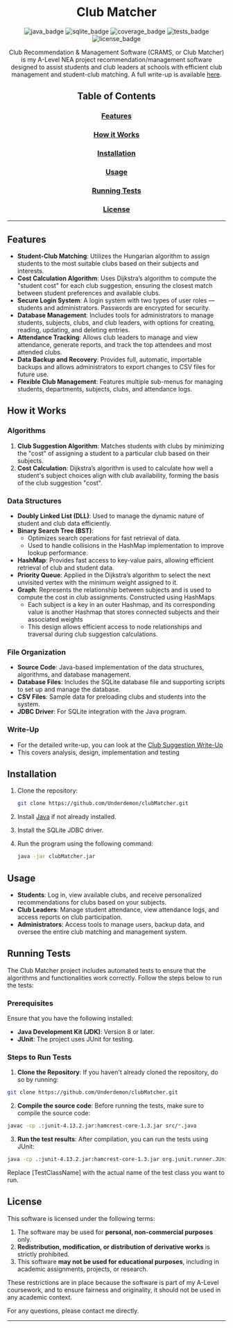 <div align="center">

# Club Matcher

![java_badge] ![sqlite_badge] ![coverage_badge] ![tests_badge] ![license_badge]

Club Recommendation & Management Software (CRAMS, or Club Matcher) is my A-Level NEA project recommendation/management software designed to assist students and club leaders at schools with efficient club management and student-club matching. A full write-up is available [here](https://github.com/user-attachments/files/17491989/Club.Suggestion.NEA.Rayan.Khan.pdf).

## Table of Contents
### [Features](#Features-1)
### [How it Works](#How-it-Works-1)
### [Installation](#Installation-1)
### [Usage](#Usage-1)
### [Running Tests](#Running-Tests-1)
### [License](#License-1)

---
</div>

## Features

- **Student-Club Matching**: Utilizes the Hungarian algorithm to assign students to the most suitable clubs based on their subjects and interests.
- **Cost Calculation Algorithm**: Uses Dijkstra’s algorithm to compute the "student cost" for each club suggestion, ensuring the closest match between student preferences and available clubs.
- **Secure Login System**: A login system with two types of user roles — students and administrators. Passwords are encrypted for security.
- **Database Management**: Includes tools for administrators to manage students, subjects, clubs, and club leaders, with options for creating, reading, updating, and deleting entries.
- **Attendance Tracking**: Allows club leaders to manage and view attendance, generate reports, and track the top attendees and most attended clubs.
- **Data Backup and Recovery**: Provides full, automatic, importable backups and allows administrators to export changes to CSV files for future use.
- **Flexible Club Management**: Features multiple sub-menus for managing students, departments, subjects, clubs, and attendance logs.

## How it Works

### Algorithms

1. **Club Suggestion Algorithm**: Matches students with clubs by minimizing the "cost" of assigning a student to a particular club based on their subjects.
2. **Cost Calculation**: Dijkstra’s algorithm is used to calculate how well a student's subject choices align with club availability, forming the basis of the club suggestion "cost".

### Data Structures

- **Doubly Linked List (DLL)**: Used to manage the dynamic nature of student and club data efficiently.
- **Binary Search Tree (BST)**:
  - Optimizes search operations for fast retrieval of data.
  - Used to handle collisions in the HashMap implementation to improve lookup performance.
- **HashMap**: Provides fast access to key-value pairs, allowing efficient retrieval of club and student data.
- **Priority Queue**: Applied in the Dijkstra’s algorithm to select the next unvisited vertex with the minimum weight assigned to it.
- **Graph**: Represents the relationship between subjects and is used to compute the cost in club assignments. Constructed using HashMaps
  - Each subject is a key in an outer Hashmap, and its corresponding value is another Hashmap that stores connected subjects and their associated weights
  - This design allows efficient access to node relationships and traversal during club suggestion calculations.

### File Organization

- **Source Code**: Java-based implementation of the data structures, algorithms, and database management.
- **Database Files**: Includes the SQLite database file and supporting scripts to set up and manage the database.
- **CSV Files**: Sample data for preloading clubs and students into the system.
- **JDBC Driver**: For SQLite integration with the Java program.

### Write-Up

- For the detailed write-up, you can look at the [Club Suggestion Write-Up](https://github.com/user-attachments/files/17491989/Club.Suggestion.NEA.Rayan.Khan.pdf)
- This covers analysis, design, implementation and testing

## Installation

1. Clone the repository:
    
    ```bash
    git clone https://github.com/Underdemon/clubMatcher.git
    ```

2. Install [Java](https://www.java.com/en/download/) if not already installed.
3. Install the SQLite JDBC driver.
4. Run the program using the following command:

    ```bash
    java -jar clubMatcher.jar
    ```

## Usage

- **Students**: Log in, view available clubs, and receive personalized recommendations for clubs based on your subjects.
- **Club Leaders**: Manage student attendance, view attendance logs, and access reports on club participation.
- **Administrators**: Access tools to manage users, backup data, and oversee the entire club matching and management system.

## Running Tests

The Club Matcher project includes automated tests to ensure that the algorithms and functionalities work correctly. Follow the steps below to run the tests:

### Prerequisites
Ensure that you have the following installed:
- **Java Development Kit (JDK)**: Version 8 or later.
- **JUnit**: The project uses JUnit for testing.

### Steps to Run Tests

1. **Clone the Repository**:
  If you haven't already cloned the repository, do so by running:

  ```bash
  git clone https://github.com/Underdemon/clubMatcher.git
  ```

2. **Compile the source code**:
  Before running the tests, make sure to compile the source code:

  ```bash
  javac -cp .:junit-4.13.2.jar:hamcrest-core-1.3.jar src/*.java
  ```

3. **Run the test results**:
  After compilation, you can run the tests using JUnit:
  
  ```bash
  java -cp .:junit-4.13.2.jar:hamcrest-core-1.3.jar org.junit.runner.JUnitCore [TestClassName]
  ```
  Replace \[TestClassName\] with the actual name of the test class you want to run.

## License

This software is licensed under the following terms:

1. The software may be used for **personal, non-commercial purposes** only.
2. **Redistribution, modification, or distribution of derivative works** is strictly prohibited.
3. This software **may not be used for educational purposes**, including in academic assignments, projects, or research.

These restrictions are in place because the software is part of my A-Level coursework, and to ensure fairness and originality, it should not be used in any academic context.

For any questions, please contact me directly.


---

[license_badge]: https://img.shields.io/badge/license-Custom-brightgreen?style=for-the-badge
[java_badge]: https://img.shields.io/badge/Java-007396?logo=openjdk&logoColor=white&style=for-the-badge
[sqlite_badge]: https://img.shields.io/badge/-SQLite-003B57?logo=sqlite&logoColor=white&style=for-the-badge
[coverage_badge]: https://img.shields.io/badge/coverage-100%25-brightgreen?style=for-the-badge
[tests_badge]: https://img.shields.io/badge/tests-passing-brightgreen?style=for-the-badge
